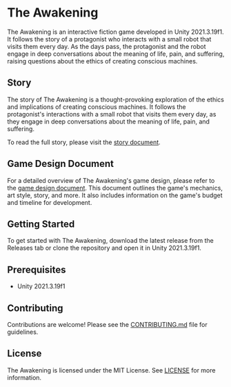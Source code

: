 # The Awakening

The Awakening is an interactive fiction game developed in Unity 2021.3.19f1. It follows the story of a protagonist who interacts with a small robot that visits them every day. As the days pass, the protagonist and the robot engage in deep conversations about the meaning of life, pain, and suffering, raising questions about the ethics of creating conscious machines.

## Story

The story of The Awakening is a thought-provoking exploration of the ethics and implications of creating conscious machines. It follows the protagonist's interactions with a small robot that visits them every day, as they engage in deep conversations about the meaning of life, pain, and suffering.

To read the full story, please visit the [story document](https://bit.ly/the-awakening-story-document).

## Game Design Document

For a detailed overview of The Awakening's game design, please refer to the [game design document](https://bit.ly/the-awakening-game-design-document). This document outlines the game's mechanics, art style, story, and more. It also includes information on the game's budget and timeline for development.

## Getting Started

To get started with The Awakening, download the latest release from the Releases tab or clone the repository and open it in Unity 2021.3.19f1.

## Prerequisites

- Unity 2021.3.19f1

## Contributing

Contributions are welcome! Please see the [CONTRIBUTING.md](CONTRIBUTING.md) file for guidelines.

## License

The Awakening is licensed under the MIT License. See [LICENSE](LICENSE) for more information.
